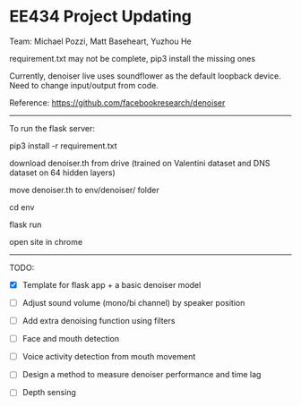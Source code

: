 # EE434 Project Updating 

Team: Michael Pozzi, Matt Baseheart, Yuzhou He

requirement.txt may not be complete, pip3 install the missing ones

Currently, denoiser live uses soundflower as the default loopback device. Need to change input/output from code.

Reference: https://github.com/facebookresearch/denoiser

****

To run the flask server:

pip3 install -r requirement.txt

download denoiser.th from drive (trained on Valentini dataset and DNS dataset on 64 hidden layers)

move denoiser.th to env/denoiser/ folder

cd env

flask run

open site in chrome


****

TODO: 

- [X] Template for flask app + a basic denoiser model 

- [ ] Adjust sound volume (mono/bi channel) by speaker position

- [ ] Add extra denoising function using filters

- [ ] Face and mouth detection

- [ ] Voice activity detection from mouth movement

- [ ] Design a method to measure denoiser performance and time lag

- [ ] Depth sensing